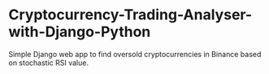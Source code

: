 # Cryptocurrency-Trading-Analyser-with-Django-Python
Simple Django web app to find oversold cryptocurrencies in Binance based on stochastic RSI value. 
